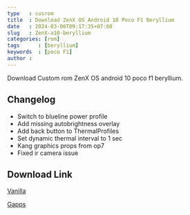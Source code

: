 ```yaml
---
type   : cusrom
title  : Download ZenX OS Android 10 Poco F1 Beryllium
date   : 2024-03-06T09:17:35+07:00
slug   : ZenX-a10-beryllium
categories: [rom]
tags      : [beryllium]
keywords  : [poco F1]
author :
---
```


Download Custom rom ZenX OS android 10 poco f1 beryllium.

## Changelog
- Switch to blueline power profile
- Add missing autobrightness overlay
- Add back button to ThermalProfiles
- Set dynamic thermal interval to 1 sec
- Kang graphics props from op7
- Fixed ir camera issue


## Download Link
[Vanilla](https://sourceforge.net/projects/kcuf/files/cruzer/Zenx/ZenX-OS-v1.9-Unofficial-beryllium-20200926.zip/download)

[Gapps](https://sourceforge.net/projects/kcuf/files/cruzer/Zenx/ZenX-OS-v1.9-Unofficial-beryllium-20200926-GApps.zip/download)
